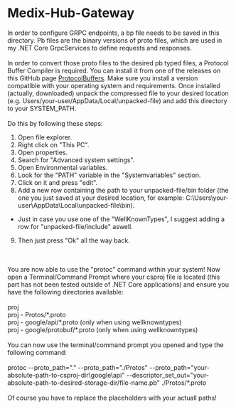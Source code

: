 # Medix-Hub-Gateway

In order to configure GRPC endpoints, a bp file needs to be saved in this directory.
Pb files are the binary versions of proto files, which are used in my .NET Core GrpcServices to define requests and responses.
<br>
<br>
In order to convert those proto files to the desired pb typed files, a Protocol Buffer Compiler is required. You can install it from one of the releases on this GitHub page [ProtocolBuffers](https://github.com/protocolbuffers/protobuf/releases).
Make sure you install a version compatible with your operating system and requirements. Once installed (actually, downloaded) unpack the compressed file to your desired location (e.g. Users/your-user/AppData/Local/unpacked-file) and add this directory to your SYSTEM_PATH.
<br>
<br>
Do this by following these steps:
1. Open file explorer.
2. Right click on "This PC".
3. Open properties.
4. Search for "Advanced system settings".
5. Open Environmental variables.
6. Look for the "PATH" variable in the "Systemvariables" section.
7. Click on it and press "edit".
8. Add a new row containing the path to your unpacked-file/bin folder (the one you just saved at your desired location, for example: C:\Users\your-user\AppData\Local\unpacked-file\bin).
- Just in case you use one of the "WellKnownTypes", I suggest adding a row for "unpacked-file/include" aswell.
9. Then just press "Ok" all the way back.
<br>
<br>
You are now able to use the "protoc" command within your system!
Now open a Terminal/Command Prompt where your csproj file is located (this part has not been tested outside of .NET Core applications) and ensure you have the following directories available:
<br>
<br>
proj
<br>
proj - Protos/*.proto
<br>
proj - google/api/*.proto  (only when using wellknowntypes)
<br>
proj - google/protobuf/*.proto  (only when using wellknowntypes)
<br>
<br>
You can now use the terminal/command prompt you opened and type the following command:
<br>
<br>
protoc --proto_path="." --proto_path="./Protos" --proto_path="your-absolute-path-to-csproj-dir\google\api" --descriptor_set_out="your-absolute-path-to-desired-storage-dir/file-name.pb" ./Protos/*.proto
<br>
<br>
Of course you have to replace the placeholders with your actuall paths!
